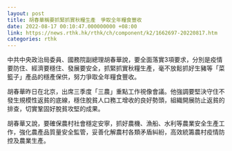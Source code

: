 ```yaml
---
layout: post
title: 胡春華稱要抓緊抓實秋糧生產　爭取全年糧食豐收
date: 2022-08-17 00:10:47.000000000 +08:00
link: https://news.rthk.hk/rthk/ch/component/k2/1662697-20220817.htm
categories: rthk
---
```


中共中央政治局委員、國務院副總理胡春華說，要全面落實3項要求，分別是疫情要防住、經濟要穩住、發展要安全，抓緊抓實秋糧生產，毫不放鬆抓好生豬等「菜籃子」產品的穩產保供，努力爭取全年糧食豐收。

胡春華昨日在北京，出席三季度「三農」重點工作視像會議。他強調要堅決守住不發生規模性返貧的底線，穩住脫貧人口務工增收的良好勢頭，組織開展防止返貧的排查，切實鞏固好脫貧攻堅的成果。

胡春華又說，要確保農村社會穩定安寧，抓好農機、漁船、水利等農業安全生產工作，強化農產品質量安全監管，妥善化解農村各類矛盾糾紛，高效統籌農村疫情防控及農業生產。
